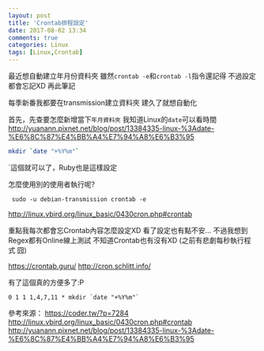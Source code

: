 ```yaml
---
layout: post
title: 'Crontab排程設定'
date: 2017-08-02 13:34
comments: true
categories: Linux
tags: [Linux,Crontab]
---
```

最近想自動建立年月份資料夾
雖然`crontab -e`和`crontab -l`指令還記得
不過設定都會忘記XD
再此筆記

<!--more-->
每季新番我都要在transmission建立資料夾
建久了就想自動化

首先，先查要怎麼新增當下`年月資料夾`
我知道Linux的`date`可以看時間
http://yuanann.pixnet.net/blog/post/13384335-linux-%3Adate-%E6%8C%87%E4%BB%A4%E7%94%A8%E6%B3%95
```sh
mkdir `date "+%Y%m"`
```

`這個就可以了，Ruby也是這樣設定

怎麼使用別的使用者執行呢?

```
 sudo -u debian-transmission crontab -e
```

http://linux.vbird.org/linux_basic/0430cron.php#crontab

重點我每次都會忘Crontab內容怎麼設定XD
看了設定也有點不安...
不過我想到Regex都有Online線上測試
不知道Crontab也有沒有XD
(之前有悲劇每秒執行程式 囧)


https://crontab.guru/
http://cron.schlitt.info/

有了這個真的方便多了:P

```
0 1 1 1,4,7,11 * mkdir `date "+%Y%m"`
```

參考來源：
https://coder.tw/?p=7284
http://linux.vbird.org/linux_basic/0430cron.php#crontab
http://yuanann.pixnet.net/blog/post/13384335-linux-%3Adate-%E6%8C%87%E4%BB%A4%E7%94%A8%E6%B3%95